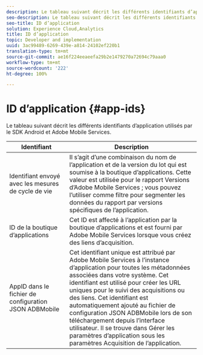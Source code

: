 ```yaml
---
description: Le tableau suivant décrit les différents identifiants d’application utilisés par le SDK Android et Adobe Mobile Services.
seo-description: Le tableau suivant décrit les différents identifiants d’application utilisés par le SDK Android et Adobe Mobile Services.
seo-title: ID d’application
solution: Experience Cloud,Analytics
title: ID d’application
topic: Developer and implementation
uuid: 3ac99489-6269-439e-a814-24102ef220b1
translation-type: tm+mt
source-git-commit: ae16f224eeaeefa29b2e1479270a72694c79aaa0
workflow-type: tm+mt
source-wordcount: '222'
ht-degree: 100%

---
```



# ID d’application {#app-ids}

Le tableau suivant décrit les différents identifiants d’application utilisés par le SDK Android et Adobe Mobile Services.

| Identifiant | Description |
|--- |--- |
| Identifiant envoyé avec les mesures de cycle de vie | Il s’agit d’une combinaison du nom de l’application et de la version du lot qui est soumise à la boutique d’applications. Cette valeur est utilisée pour le rapport Versions d’Adobe Mobile Services ; vous pouvez l’utiliser comme filtre pour segmenter les données du rapport par versions spécifiques de l’application. |
| ID de la boutique d’applications | Cet ID est affecté à l’application par la boutique d’applications et est fourni par Adobe Mobile Services lorsque vous créez des liens d’acquisition. |
| AppID dans le fichier de configuration JSON ADBMobile | Cet identifiant unique est attribué par Adobe Mobile Services à l’instance d’application pour toutes les métadonnées associées dans votre système. Cet identifiant est utilisé pour créer les URL uniques pour le suivi des acquisitions ou des liens. Cet identifiant est automatiquement ajouté au fichier de configuration JSON ADBMobile lors de son téléchargement depuis l’interface utilisateur. Il se trouve dans Gérer les paramètres d’application sous les paramètres Acquisition de l’application. |